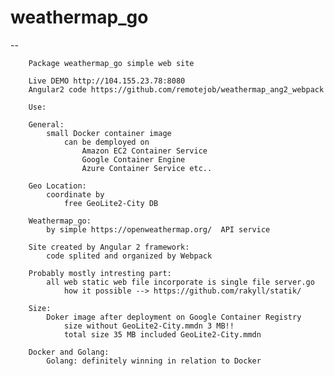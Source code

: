 # weathermap_go
--

    	Package weathermap_go simple web site

        Live DEMO http://104.155.23.78:8080
        Angular2 code https://github.com/remotejob/weathermap_ang2_webpack

    	Use:

    	General:
    		small Docker container image
    			can be demployed on
                    Amazon EC2 Container Service
                    Google Container Engine
                    Azure Container Service etc..

    	Geo Location:
            coordinate by
                free GeoLite2-City DB

    	Weathermap_go:
    		by simple https://openweathermap.org/  API service

    	Site created by Angular 2 framework:
    		code splited and organized by Webpack

    	Probably mostly intresting part:
    		all web static web file incorporate is single file server.go
                how it possible --> https://github.com/rakyll/statik/

    	Size:
    		Doker image after deployment on Google Container Registry
                size without GeoLite2-City.mmdn 3 MB!!
                total size 35 MB included GeoLite2-City.mmdn

    	Docker and Golang:
            Golang: definitely winning in relation to Docker
